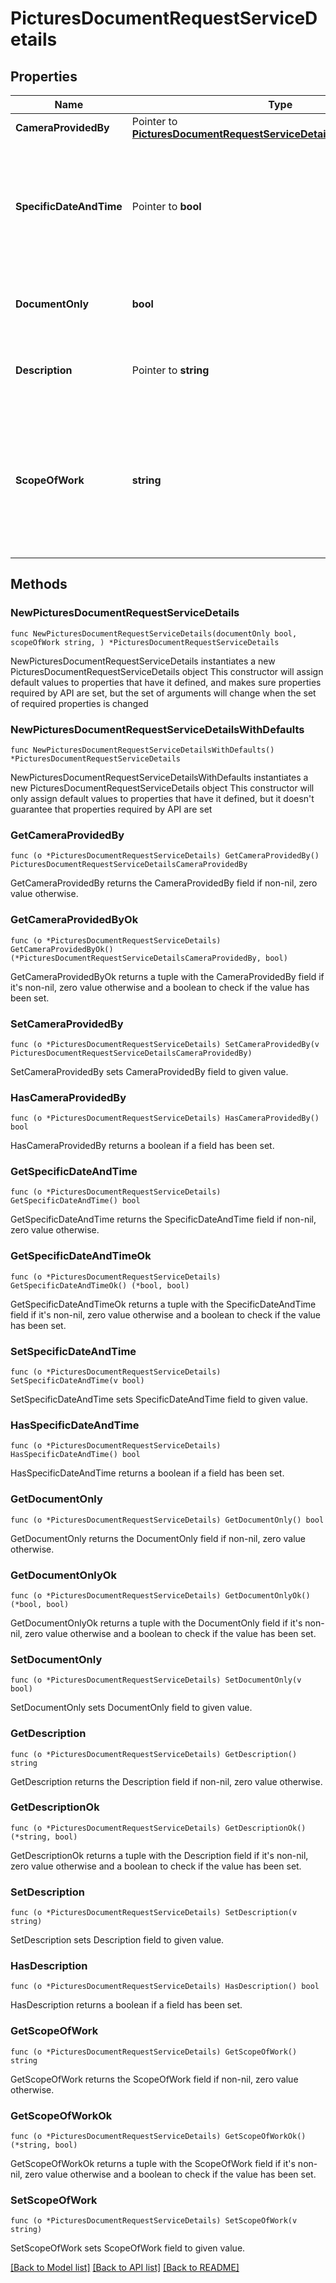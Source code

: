 # PicturesDocumentRequestServiceDetails

## Properties

Name | Type | Description | Notes
------------ | ------------- | ------------- | -------------
**CameraProvidedBy** | Pointer to [**PicturesDocumentRequestServiceDetailsCameraProvidedBy**](PicturesDocumentRequestServiceDetailsCameraProvidedBy.md) |  | [optional] 
**SpecificDateAndTime** | Pointer to **bool** | Would you like to request a specific date and time? If true, Scheduling should not be STANDARD. If documentOnly is false, this field is mandatory. | [optional] 
**DocumentOnly** | **bool** | Do you need documents or pictures? Set true if you need documents. | 
**Description** | Pointer to **string** | Descrption of the Photo/Document. If documentOnly is false, this field is mandatory. | [optional] 
**ScopeOfWork** | **string** | Enter any additional details that will help our technicians execute your request. You may also attach your scope of work as a document if you exceed the character limit in this field. | 

## Methods

### NewPicturesDocumentRequestServiceDetails

`func NewPicturesDocumentRequestServiceDetails(documentOnly bool, scopeOfWork string, ) *PicturesDocumentRequestServiceDetails`

NewPicturesDocumentRequestServiceDetails instantiates a new PicturesDocumentRequestServiceDetails object
This constructor will assign default values to properties that have it defined,
and makes sure properties required by API are set, but the set of arguments
will change when the set of required properties is changed

### NewPicturesDocumentRequestServiceDetailsWithDefaults

`func NewPicturesDocumentRequestServiceDetailsWithDefaults() *PicturesDocumentRequestServiceDetails`

NewPicturesDocumentRequestServiceDetailsWithDefaults instantiates a new PicturesDocumentRequestServiceDetails object
This constructor will only assign default values to properties that have it defined,
but it doesn't guarantee that properties required by API are set

### GetCameraProvidedBy

`func (o *PicturesDocumentRequestServiceDetails) GetCameraProvidedBy() PicturesDocumentRequestServiceDetailsCameraProvidedBy`

GetCameraProvidedBy returns the CameraProvidedBy field if non-nil, zero value otherwise.

### GetCameraProvidedByOk

`func (o *PicturesDocumentRequestServiceDetails) GetCameraProvidedByOk() (*PicturesDocumentRequestServiceDetailsCameraProvidedBy, bool)`

GetCameraProvidedByOk returns a tuple with the CameraProvidedBy field if it's non-nil, zero value otherwise
and a boolean to check if the value has been set.

### SetCameraProvidedBy

`func (o *PicturesDocumentRequestServiceDetails) SetCameraProvidedBy(v PicturesDocumentRequestServiceDetailsCameraProvidedBy)`

SetCameraProvidedBy sets CameraProvidedBy field to given value.

### HasCameraProvidedBy

`func (o *PicturesDocumentRequestServiceDetails) HasCameraProvidedBy() bool`

HasCameraProvidedBy returns a boolean if a field has been set.

### GetSpecificDateAndTime

`func (o *PicturesDocumentRequestServiceDetails) GetSpecificDateAndTime() bool`

GetSpecificDateAndTime returns the SpecificDateAndTime field if non-nil, zero value otherwise.

### GetSpecificDateAndTimeOk

`func (o *PicturesDocumentRequestServiceDetails) GetSpecificDateAndTimeOk() (*bool, bool)`

GetSpecificDateAndTimeOk returns a tuple with the SpecificDateAndTime field if it's non-nil, zero value otherwise
and a boolean to check if the value has been set.

### SetSpecificDateAndTime

`func (o *PicturesDocumentRequestServiceDetails) SetSpecificDateAndTime(v bool)`

SetSpecificDateAndTime sets SpecificDateAndTime field to given value.

### HasSpecificDateAndTime

`func (o *PicturesDocumentRequestServiceDetails) HasSpecificDateAndTime() bool`

HasSpecificDateAndTime returns a boolean if a field has been set.

### GetDocumentOnly

`func (o *PicturesDocumentRequestServiceDetails) GetDocumentOnly() bool`

GetDocumentOnly returns the DocumentOnly field if non-nil, zero value otherwise.

### GetDocumentOnlyOk

`func (o *PicturesDocumentRequestServiceDetails) GetDocumentOnlyOk() (*bool, bool)`

GetDocumentOnlyOk returns a tuple with the DocumentOnly field if it's non-nil, zero value otherwise
and a boolean to check if the value has been set.

### SetDocumentOnly

`func (o *PicturesDocumentRequestServiceDetails) SetDocumentOnly(v bool)`

SetDocumentOnly sets DocumentOnly field to given value.


### GetDescription

`func (o *PicturesDocumentRequestServiceDetails) GetDescription() string`

GetDescription returns the Description field if non-nil, zero value otherwise.

### GetDescriptionOk

`func (o *PicturesDocumentRequestServiceDetails) GetDescriptionOk() (*string, bool)`

GetDescriptionOk returns a tuple with the Description field if it's non-nil, zero value otherwise
and a boolean to check if the value has been set.

### SetDescription

`func (o *PicturesDocumentRequestServiceDetails) SetDescription(v string)`

SetDescription sets Description field to given value.

### HasDescription

`func (o *PicturesDocumentRequestServiceDetails) HasDescription() bool`

HasDescription returns a boolean if a field has been set.

### GetScopeOfWork

`func (o *PicturesDocumentRequestServiceDetails) GetScopeOfWork() string`

GetScopeOfWork returns the ScopeOfWork field if non-nil, zero value otherwise.

### GetScopeOfWorkOk

`func (o *PicturesDocumentRequestServiceDetails) GetScopeOfWorkOk() (*string, bool)`

GetScopeOfWorkOk returns a tuple with the ScopeOfWork field if it's non-nil, zero value otherwise
and a boolean to check if the value has been set.

### SetScopeOfWork

`func (o *PicturesDocumentRequestServiceDetails) SetScopeOfWork(v string)`

SetScopeOfWork sets ScopeOfWork field to given value.



[[Back to Model list]](../README.md#documentation-for-models) [[Back to API list]](../README.md#documentation-for-api-endpoints) [[Back to README]](../README.md)


